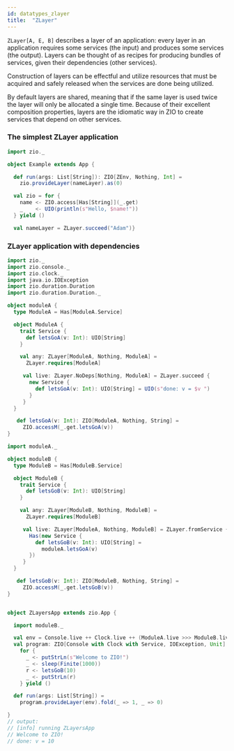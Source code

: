 ```yaml
---
id: datatypes_zlayer
title:  "ZLayer"
---
```


`ZLayer[A, E, B]` describes a layer of an application: every layer in an
 application requires some services (the input) and produces some services
 (the output). Layers can be thought of as recipes for producing bundles of services, given
 their dependencies (other services).

 Construction of layers can be effectful and utilize resources that must be
 acquired and safely released when the services are done being utilized.

 By default layers are shared, meaning that if the same layer is used twice
 the layer will only be allocated a single time. Because of their excellent composition properties, layers are the idiomatic
 way in ZIO to create services that depend on other services.

### The simplest ZLayer application
```scala mdoc:silent
import zio._

object Example extends App {

  def run(args: List[String]): ZIO[ZEnv, Nothing, Int] =
    zio.provideLayer(nameLayer).as(0)

  val zio = for {
    name <- ZIO.access[Has[String]](_.get)
    _    <- UIO(println(s"Hello, $name!"))
  } yield ()

  val nameLayer = ZLayer.succeed("Adam")}

```

### ZLayer application with dependencies 
```scala mdoc:silent
import zio._
import zio.console._
import zio.clock._
import java.io.IOException
import zio.duration.Duration
import zio.duration.Duration._

object moduleA {
  type ModuleA = Has[ModuleA.Service]

  object ModuleA {
    trait Service {
      def letsGoA(v: Int): UIO[String]
    }

    val any: ZLayer[ModuleA, Nothing, ModuleA] =
      ZLayer.requires[ModuleA]

     val live: ZLayer.NoDeps[Nothing, ModuleA] = ZLayer.succeed {
       new Service {
         def letsGoA(v: Int): UIO[String] = UIO(s"done: v = $v ")
       }
     }
  }

   def letsGoA(v: Int): ZIO[ModuleA, Nothing, String] =
     ZIO.accessM(_.get.letsGoA(v))
}

import moduleA._

object moduleB {
  type ModuleB = Has[ModuleB.Service]

  object ModuleB {
    trait Service {
      def letsGoB(v: Int): UIO[String]
    }

    val any: ZLayer[ModuleB, Nothing, ModuleB] =
      ZLayer.requires[ModuleB]

     val live: ZLayer[ModuleA, Nothing, ModuleB] = ZLayer.fromService { (moduleA: ModuleA.Service) =>
       Has(new Service {
         def letsGoB(v: Int): UIO[String] =
           moduleA.letsGoA(v)
       })
     }
  }

   def letsGoB(v: Int): ZIO[ModuleB, Nothing, String] =
     ZIO.accessM(_.get.letsGoB(v))
}


object ZLayersApp extends zio.App {

  import moduleB._

  val env = Console.live ++ Clock.live ++ (ModuleA.live >>> ModuleB.live)
  val program: ZIO[Console with Clock with Service, IOException, Unit]  =
    for {
      _ <- putStrLn(s"Welcome to ZIO!")
      _ <- sleep(Finite(1000))
      r <- letsGoB(10)
      _ <- putStrLn(r)
    } yield ()

  def run(args: List[String]) =
    program.provideLayer(env).fold(_ => 1, _ => 0)

}
// output: 
// [info] running ZLayersApp 
// Welcome to ZIO!
// done: v = 10 
```